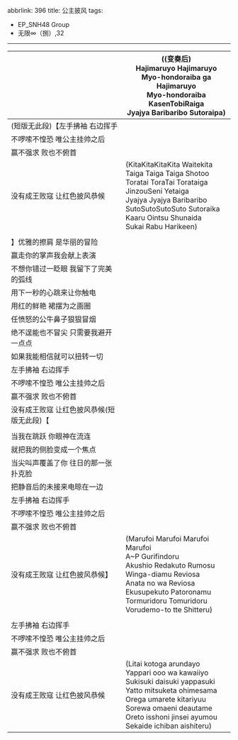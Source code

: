 abbrlink: 396
title: 公主披风
tags:
  - EP_SNH48 Group
  - 无限∞（捌）,32
---
|      |((变奏后)<br>Hajimaruyo Hajimaruyo<br>Myo-hondoraiba ga Hajimaruyo<br>Myo-hondoraiba KasenTobiRaiga<br>Jyajya Baribaribo Sutoraipa)|
|--|--|
|(短版无此段)【左手拂袖 右边挥手|      |
|不啰嗦不惶恐 唯公主挂帅之后|      |
|赢不强求 败也不俯首|      |
|没有成王败寇 让红色披风恭候|(KitaKitaKitaKita Waitekita<br>Taiga Taiga Taiga Shotoo<br>Toratai ToraTai Torataiga<br>JinzouSeni Yetaiga<br>Jyajya Jyajya Baribaribo<br>SutoSutoSutoSuto Sutoraika<br>Kaaru Ointsu Shunaida<br>Sukai Rabu Harikeen)|
|      |      |
|】优雅的擦肩 是华丽的冒险|      |
|赢走你的掌声我会献上表演|      |
|不想你错过一眨眼 我留下了完美的弧线|      |
|用下一秒的心跳来让你触电|      |
|用红的鲜艳 裙摆为之画圈|      |
|任愤怒的公牛鼻子狠狠冒烟|      |
|绝不逞能也不冒尖 只需要我避开一点点|      |
|如果我能相信就可以扭转一切|      |
|左手拂袖 右边挥手|      |
|不啰嗦不惶恐 唯公主挂帅之后|      |
|赢不强求 败也不俯首|      |
|没有成王败寇 让红色披风恭候(短版无此段)【|      |
|      |      |
|当我在跳跃 你眼神在流连|      |
|就把我的侧脸变成一个焦点|      |
|当尖叫声覆盖了你 往日的那一张扑克脸|      |
|把静音后的未接来电晾在一边|      |
|左手拂袖 右边挥手|      |
|不啰嗦不惶恐 唯公主挂帅之后|      |
|赢不强求 败也不俯首|      |
|没有成王败寇 让红色披风恭候】|(Marufoi Marufoi Marufoi Marufoi<br>A~P Gurifindoru<br>Akushio Redakuto Rumosu<br>Winga-diamu Reviosa<br>Anata no wa Reviosa<br>Ekusupekuto Patoronamu<br>Tormuridoru Tomuridoru<br>Vorudemo-to tte Shitteru)|
|      |      |
|左手拂袖 右边挥手|      |
|不啰嗦不惶恐 唯公主挂帅之后|      |
|赢不强求 败也不俯首|      |
|没有成王败寇 让红色披风恭候|(Litai kotoga arundayo<br>Yappari ooo wa kawaiiyo<br>Sukisuki daisuki yappasuki<br>Yatto mitsuketa ohimesama<br>Orega umarete kitariyuu<br>Sorewa omaeni deautame<br>Oreto isshoni jinsei ayumou<br>Sekaide ichiban aishiteru)|
